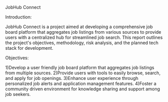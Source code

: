 JobHub Connect

Introduction:

JobHub Connect is a project aimed at developing a comprehensive job board platform 
that aggregates job listings from various sources to provide users with a centralized hub for streamlined job search. 
This report outlines the project's objectives, methodology, risk analysis, and the planned tech stack for development.
 
Objectives:
 
1)Develop a user friendly job board platform that aggregates job listings from multiple sources.
2)Provide users with tools to easily browse, search, and apply for job openings.
3)Enhance user experience through personalized job alerts and application management features.
4)Foster a community driven environment for knowledge sharing and support among job seekers.
